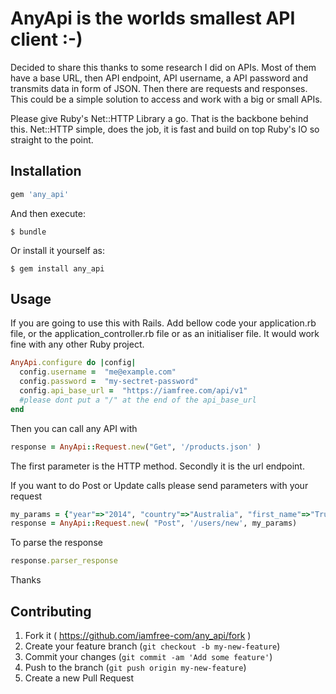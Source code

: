 # AnyApi is  the worlds smallest API client :-)

Decided to share this thanks to some research I did on APIs. Most of them have a base URL, then API endpoint, API username, a API password and transmits data in form of JSON. Then there are requests and responses. This could be a simple solution to access and work with a big or small APIs.

Please give Ruby's Net::HTTP Library a go. That is the backbone behind this.  Net::HTTP simple, does the job, it is fast and build on top Ruby's IO so straight to the point.

## Installation


```ruby
gem 'any_api'
```

And then execute:

    $ bundle

Or install it yourself as:

    $ gem install any_api

## Usage


If you are going to use this with Rails. Add bellow code your application.rb file, or the application_controller.rb file or as an initialiser file. It would work fine with any other Ruby project.

```ruby
AnyApi.configure do |config|
  config.username =  "me@example.com"
  config.password =  "my-sectret-password"
  config.api_base_url =  "https://iamfree.com/api/v1"
  #please dont put a "/" at the end of the api_base_url
end
```

Then you can call any API with  

```ruby
response = AnyApi::Request.new("Get", '/products.json' )
```

The first parameter is the HTTP method. Secondly it is the url endpoint.

If you want to do Post or Update calls please send parameters with your request


```ruby
my_params = {"year"=>"2014", "country"=>"Australia", "first_name"=>"True", "last_name"=>"Colours"}
response = AnyApi::Request.new( "Post", '/users/new', my_params)
```

To parse the response

```ruby
response.parser_response
```

Thanks


## Contributing

1. Fork it ( https://github.com/iamfree-com/any_api/fork )
2. Create your feature branch (`git checkout -b my-new-feature`)
3. Commit your changes (`git commit -am 'Add some feature'`)
4. Push to the branch (`git push origin my-new-feature`)
5. Create a new Pull Request
